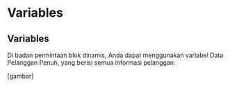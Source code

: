 # Variables

## Variables
Di badan permintaan blok dinamis, Anda dapat menggunakan variabel Data Pelanggan Penuh, yang berisi semua informasi pelanggan:

[gambar]
